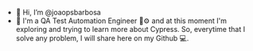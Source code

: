 - 👋 Hi, I’m @joaopsbarbosa
- 👨 I'm a QA Test Automation Engineer 🧪⚙️ and at this moment I'm exploring and trying to learn more about Cypress. So, everytime that I solve any problem, I will share here on my Github 💻.

<!---
joaopsbarbosa/joaopsbarbosa is a ✨ special ✨ repository because its `README.md` (this file) appears on your GitHub profile.
You can click the Preview link to take a look at your changes.
--->
